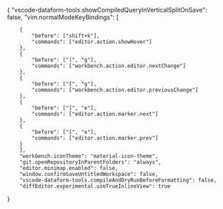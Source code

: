 {
    "vscode-dataform-tools.showCompiledQueryInVerticalSplitOnSave": false,
        "vim.normalModeKeyBindings": [

        {
            "before": ["shift+k"],
            "commands": ["editor.action.showHover"]
        },
        {
            "before": ["]", "g"],
            "commands": ["workbench.action.editor.nextChange"]
        },
        {
            "before": ["[", "g"],
            "commands": ["workbench.action.editor.previousChange"]
        },
        {
            "before": ["]", "e"],
            "commands": ["editor.action.marker.next"]
        },
        {
            "before": ["[", "e"],
            "commands": ["editor.action.marker.prev"]
        }
        ],
        "workbench.iconTheme": "material-icon-theme",
        "git.openRepositoryInParentFolders": "always",
        "editor.minimap.enabled": false,
        "window.confirmSaveUntitledWorkspace": false,
        "vscode-dataform-tools.compileAndDryRunBeforeFormatting": false,
        "diffEditor.experimental.useTrueInlineView": true
}
